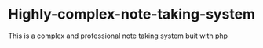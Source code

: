 # Highly-complex-note-taking-system
This is a complex and professional note taking system buit with php 
